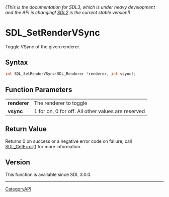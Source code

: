 ###### (This is the documentation for SDL3, which is under heavy development and the API is changing! [SDL2](https://wiki.libsdl.org/SDL2/) is the current stable version!)
# SDL_SetRenderVSync

Toggle VSync of the given renderer.

## Syntax

```c
int SDL_SetRenderVSync(SDL_Renderer *renderer, int vsync);

```

## Function Parameters

|                  |                                                    |
| ---------------- | -------------------------------------------------- |
| **renderer**     | The renderer to toggle                             |
| **vsync**        | 1 for on, 0 for off. All other values are reserved |

## Return Value

Returns 0 on success or a negative error code on failure; call
[SDL_GetError](SDL_GetError)() for more information.

## Version

This function is available since SDL 3.0.0.

----
[CategoryAPI](CategoryAPI)

